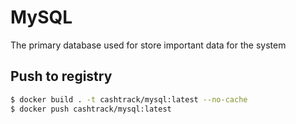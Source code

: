 # MySQL

The primary database used for store important data for the system

## Push to registry

```bash
$ docker build . -t cashtrack/mysql:latest --no-cache
$ docker push cashtrack/mysql:latest
```